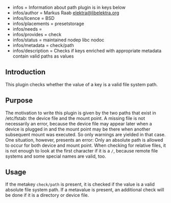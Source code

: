 - infos = Information about path plugin is in keys below
- infos/author = Markus Raab <elektra@libelektra.org>
- infos/licence = BSD
- infos/placements = presetstorage
- infos/needs =
- infos/provides = check
- infos/status = maintained nodep libc nodoc
- infos/metadata = check/path
- infos/description = Checks if keys enriched with appropriate metadata contain valid paths as values

## Introduction

This plugin checks whether the value of a key is a valid file system path. 

## Purpose

The motivation to write this plugin is given by the two paths that exist
in /etc/fstab: the device file and the mount point. A missing file is
not necessarily an error, because the device file may appear later when
a device is plugged in and the mount point may be there when another
subsequent mount was executed. So only warnings are yielded in that
case. One situation, however, presents an error: Only an absolute path
is allowed to occur for both device and mount point. When checking for
relative files, it is not enough to look at the first character if it is
a `/`, because remote file systems and some special names are valid, too.

## Usage

If the metakey `check/path` is present, it is checked if the value is a
valid absolute file system path. If a metavalue is present, an additional
check will be done if it is a directory or device file.

